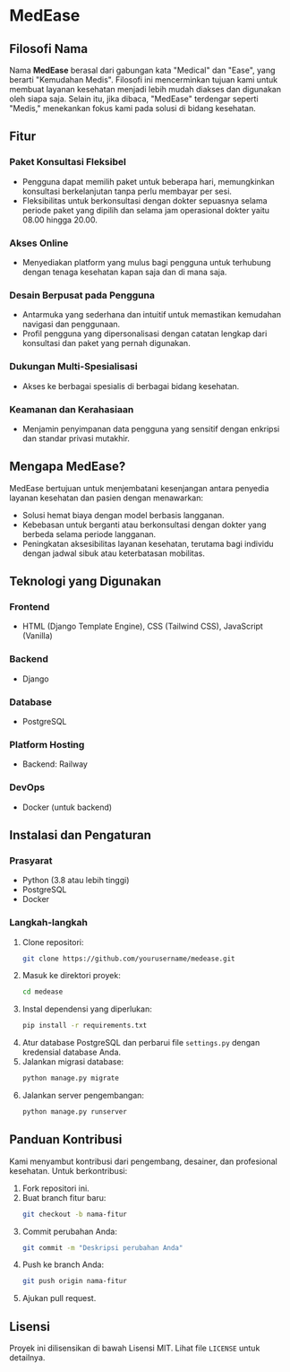 # MedEase

## Filosofi Nama
Nama **MedEase** berasal dari gabungan kata "Medical" dan "Ease", yang berarti "Kemudahan Medis". Filosofi ini mencerminkan tujuan kami untuk membuat layanan kesehatan menjadi lebih mudah diakses dan digunakan oleh siapa saja. Selain itu, jika dibaca, "MedEase" terdengar seperti "Medis," menekankan fokus kami pada solusi di bidang kesehatan.

## Fitur

### Paket Konsultasi Fleksibel
- Pengguna dapat memilih paket untuk beberapa hari, memungkinkan konsultasi berkelanjutan tanpa perlu membayar per sesi.
- Fleksibilitas untuk berkonsultasi dengan dokter sepuasnya selama periode paket yang dipilih dan selama jam operasional dokter yaitu 08.00 hingga 20.00.

### Akses Online
- Menyediakan platform yang mulus bagi pengguna untuk terhubung dengan tenaga kesehatan kapan saja dan di mana saja.

### Desain Berpusat pada Pengguna
- Antarmuka yang sederhana dan intuitif untuk memastikan kemudahan navigasi dan penggunaan.
- Profil pengguna yang dipersonalisasi dengan catatan lengkap dari konsultasi dan paket yang pernah digunakan.

### Dukungan Multi-Spesialisasi
- Akses ke berbagai spesialis di berbagai bidang kesehatan.

### Keamanan dan Kerahasiaan
- Menjamin penyimpanan data pengguna yang sensitif dengan enkripsi dan standar privasi mutakhir.

## Mengapa MedEase?
MedEase bertujuan untuk menjembatani kesenjangan antara penyedia layanan kesehatan dan pasien dengan menawarkan:
- Solusi hemat biaya dengan model berbasis langganan.
- Kebebasan untuk berganti atau berkonsultasi dengan dokter yang berbeda selama periode langganan.
- Peningkatan aksesibilitas layanan kesehatan, terutama bagi individu dengan jadwal sibuk atau keterbatasan mobilitas.

## Teknologi yang Digunakan

### Frontend
- HTML (Django Template Engine), CSS (Tailwind CSS), JavaScript (Vanilla)

### Backend
- Django

### Database
- PostgreSQL

### Platform Hosting
- Backend: Railway

### DevOps
- Docker (untuk backend)

## Instalasi dan Pengaturan

### Prasyarat
- Python (3.8 atau lebih tinggi)
- PostgreSQL
- Docker

### Langkah-langkah
1. Clone repositori:
   ```bash
   git clone https://github.com/yourusername/medease.git
   ```
2. Masuk ke direktori proyek:
   ```bash
   cd medease
   ```
3. Instal dependensi yang diperlukan:
   ```bash
   pip install -r requirements.txt
   ```
4. Atur database PostgreSQL dan perbarui file `settings.py` dengan kredensial database Anda.
5. Jalankan migrasi database:
   ```bash
   python manage.py migrate
   ```
6. Jalankan server pengembangan:
   ```bash
   python manage.py runserver
   ```

## Panduan Kontribusi
Kami menyambut kontribusi dari pengembang, desainer, dan profesional kesehatan. Untuk berkontribusi:
1. Fork repositori ini.
2. Buat branch fitur baru:
   ```bash
   git checkout -b nama-fitur
   ```
3. Commit perubahan Anda:
   ```bash
   git commit -m "Deskripsi perubahan Anda"
   ```
4. Push ke branch Anda:
   ```bash
   git push origin nama-fitur
   ```
5. Ajukan pull request.

## Lisensi
Proyek ini dilisensikan di bawah Lisensi MIT. Lihat file `LICENSE` untuk detailnya.


